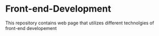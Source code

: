 # Front-end-Development
This repository contains web page that utilizes different technolgies of front-end developement
